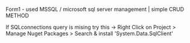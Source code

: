 Form1 - used MSSQL / microsoft sql server management | simple CRUD METHOD


If SQLconnections query is mising try this -> Right Click on Project > Manage Nuget Packages > Search & install 'System.Data.SqlClient'

